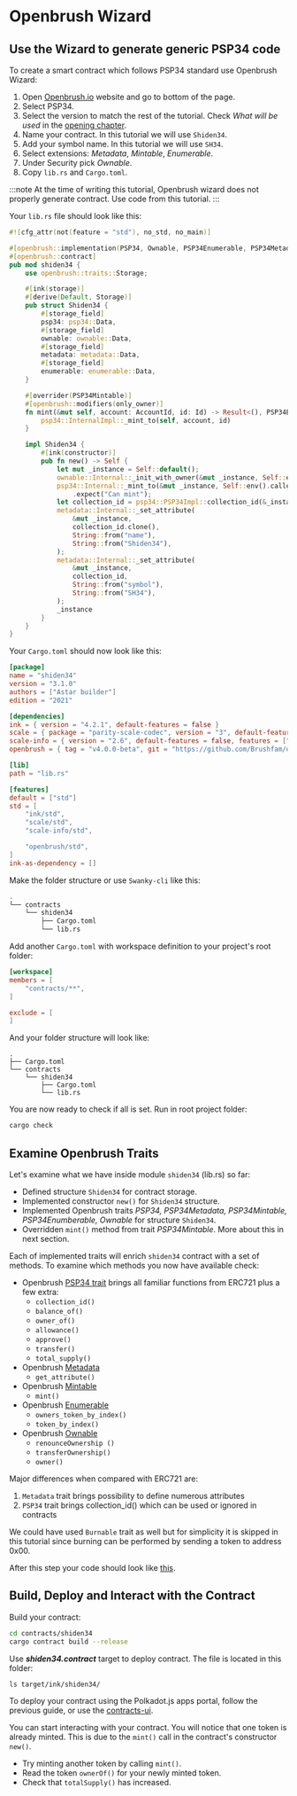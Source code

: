 # Openbrush Wizard

## Use the Wizard to generate generic PSP34 code

To create a smart contract which follows PSP34 standard use Openbrush Wizard:

1. Open [Openbrush.io](https://openbrush.io/) website and go to bottom of the page.
2. Select PSP34.
3. Select the version to match the rest of the tutorial. Check _What will be used_ in the [opening chapter](/docs/build/wasm/from-zero-to-ink-hero/nft/#what-will-be-used).
4. Name your contract. In this tutorial we will use `Shiden34`.
5. Add your symbol name. In this tutorial we will use `SH34`.
6. Select extensions: _Metadata_, _Mintable_, _Enumerable_.
7. Under Security pick _Ownable_.
8. Copy `lib.rs` and `Cargo.toml`.

:::note
At the time of writing this tutorial, Openbrush wizard does not properly generate contract. Use code from this tutorial.
:::

Your `lib.rs` file should look like this:

```rust
#![cfg_attr(not(feature = "std"), no_std, no_main)]

#[openbrush::implementation(PSP34, Ownable, PSP34Enumerable, PSP34Metadata, PSP34Mintable)]
#[openbrush::contract]
pub mod shiden34 {
    use openbrush::traits::Storage;

    #[ink(storage)]
    #[derive(Default, Storage)]
    pub struct Shiden34 {
        #[storage_field]
        psp34: psp34::Data,
        #[storage_field]
        ownable: ownable::Data,
        #[storage_field]
        metadata: metadata::Data,
        #[storage_field]
        enumerable: enumerable::Data,
    }

    #[overrider(PSP34Mintable)]
    #[openbrush::modifiers(only_owner)]
    fn mint(&mut self, account: AccountId, id: Id) -> Result<(), PSP34Error> {
        psp34::InternalImpl::_mint_to(self, account, id)
    }

    impl Shiden34 {
        #[ink(constructor)]
        pub fn new() -> Self {
            let mut _instance = Self::default();
            ownable::Internal::_init_with_owner(&mut _instance, Self::env().caller());
            psp34::Internal::_mint_to(&mut _instance, Self::env().caller(), Id::U8(1))
                .expect("Can mint");
            let collection_id = psp34::PSP34Impl::collection_id(&_instance);
            metadata::Internal::_set_attribute(
                &mut _instance,
                collection_id.clone(),
                String::from("name"),
                String::from("Shiden34"),
            );
            metadata::Internal::_set_attribute(
                &mut _instance,
                collection_id,
                String::from("symbol"),
                String::from("SH34"),
            );
            _instance
        }
    }
}
```

Your `Cargo.toml` should now look like this:

```toml
[package]
name = "shiden34"
version = "3.1.0"
authors = ["Astar builder"]
edition = "2021"

[dependencies]
ink = { version = "4.2.1", default-features = false }
scale = { package = "parity-scale-codec", version = "3", default-features = false, features = ["derive"] }
scale-info = { version = "2.6", default-features = false, features = ["derive"], optional = true }
openbrush = { tag = "v4.0.0-beta", git = "https://github.com/Brushfam/openbrush-contracts", default-features = false, features = ["psp34", "ownable"] }

[lib]
path = "lib.rs"

[features]
default = ["std"]
std = [
    "ink/std",
    "scale/std",
    "scale-info/std",

    "openbrush/std",
]
ink-as-dependency = []
```

Make the folder structure or use `Swanky-cli` like this:

```bash
.
└── contracts
    └── shiden34
        ├── Cargo.toml
        └── lib.rs
```

Add another `Cargo.toml` with workspace definition to your project's root folder:

```toml
[workspace]
members = [
    "contracts/**",
]

exclude = [
]
```

And your folder structure will look like:

```cargo
.
├── Cargo.toml
└── contracts
    └── shiden34
        ├── Cargo.toml
        └── lib.rs
```

You are now ready to check if all is set.
Run in root project folder:

```bash
cargo check
```

## Examine Openbrush Traits

Let's examine what we have inside module `shiden34` (lib.rs) so far:

- Defined structure `Shiden34` for contract storage.
- Implemented constructor `new()` for `Shiden34` structure.
- Implemented Openbrush traits _PSP34, PSP34Metadata, PSP34Mintable, PSP34Enumberable, Ownable_ for structure `Shiden34`.
- Overridden `mint()` method from trait _PSP34Mintable_. More about this in next section.

Each of implemented traits will enrich `shiden34` contract with a set of methods. To examine which methods you now have available check:

- Openbrush [PSP34 trait](https://github.com/Supercolony-net/openbrush-contracts/blob/main/contracts/src/traits/psp34/psp34.rs) brings all familiar functions from ERC721 plus a few extra:
  - `collection_id()`
  - `balance_of()`
  - `owner_of()`
  - `allowance()`
  - `approve()`
  - `transfer()`
  - `total_supply()`
- Openbrush [Metadata](https://github.com/Supercolony-net/openbrush-contracts/blob/main/contracts/src/traits/psp34/extensions/metadata.rs)
  - `get_attribute()`
- Openbrush [Mintable](https://github.com/Supercolony-net/openbrush-contracts/blob/main/contracts/src/traits/psp34/extensions/mintable.rs)
  - `mint()`
- Openbrush [Enumerable](https://github.com/Supercolony-net/openbrush-contracts/blob/main/contracts/src/traits/psp34/extensions/enumerable.rs)
  - `owners_token_by_index()`
  - `token_by_index()`
- Openbrush [Ownable](https://github.com/Supercolony-net/openbrush-contracts/blob/main/contracts/src/access/ownable/mod.rs)
  - `renounceOwnership ()`
  - `transferOwnership()`
  - `owner()`

Major differences when compared with ERC721 are:

1. `Metadata` trait brings possibility to define numerous attributes
2. `PSP34` trait brings collection_id() which can be used or ignored in contracts

We could have used `Burnable` trait as well but for simplicity it is skipped in this tutorial since burning can be performed by sending a token to address 0x00.

After this step your code should look like [this](https://github.com/swanky-dapps/nft/tree/tutorial/wizard-step1).

## Build, Deploy and Interact with the Contract

Build your contract:

```bash
cd contracts/shiden34
cargo contract build --release
```

Use _**shiden34.contract**_ target to deploy contract.
The file is located in this folder:

```
ls target/ink/shiden34/
```

To deploy your contract using the Polkadot.js apps portal, follow the previous guide, or use the [contracts-ui](https://contracts-ui.substrate.io/?rpc=wss://rpc.shibuya.astar.network).

You can start interacting with your contract. You will notice that one token is already minted. This is due to the `mint()` call in the contract's constructor `new()`.

- Try minting another token by calling `mint()`.
- Read the token `ownerOf()` for your newly minted token.
- Check that `totalSupply()` has increased.
